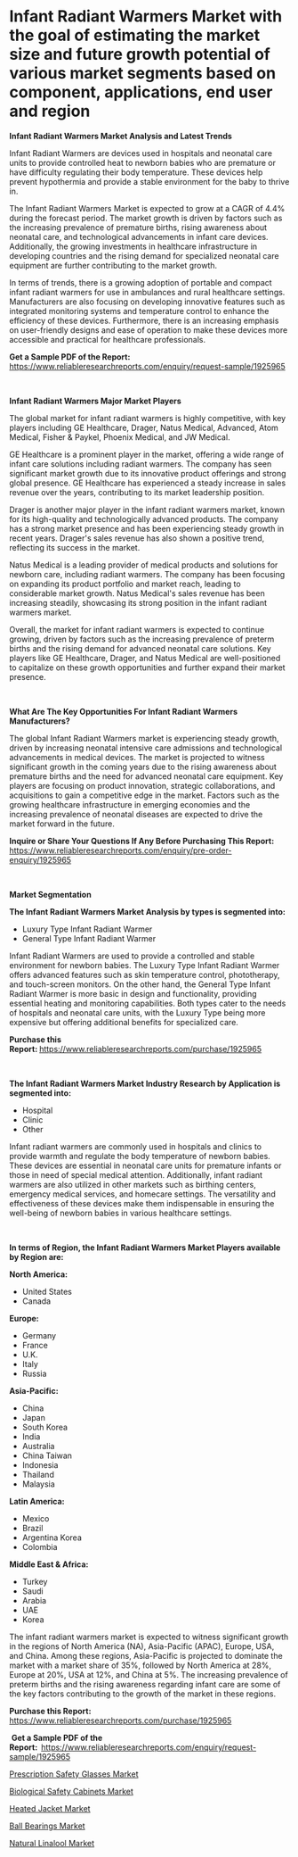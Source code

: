 <p><h1>Infant Radiant Warmers Market with the goal of estimating the market size and future growth potential of various market segments based on component, applications, end user and region</h1></p><p><strong>Infant Radiant Warmers Market Analysis and Latest Trends</strong></p>
<p><p>Infant Radiant Warmers are devices used in hospitals and neonatal care units to provide controlled heat to newborn babies who are premature or have difficulty regulating their body temperature. These devices help prevent hypothermia and provide a stable environment for the baby to thrive in.</p><p>The Infant Radiant Warmers Market is expected to grow at a CAGR of 4.4% during the forecast period. The market growth is driven by factors such as the increasing prevalence of premature births, rising awareness about neonatal care, and technological advancements in infant care devices. Additionally, the growing investments in healthcare infrastructure in developing countries and the rising demand for specialized neonatal care equipment are further contributing to the market growth.</p><p>In terms of trends, there is a growing adoption of portable and compact infant radiant warmers for use in ambulances and rural healthcare settings. Manufacturers are also focusing on developing innovative features such as integrated monitoring systems and temperature control to enhance the efficiency of these devices. Furthermore, there is an increasing emphasis on user-friendly designs and ease of operation to make these devices more accessible and practical for healthcare professionals.</p></p>
<p><strong>Get a Sample PDF of the Report:&nbsp;</strong> <a href="https://www.reliableresearchreports.com/enquiry/request-sample/1925965">https://www.reliableresearchreports.com/enquiry/request-sample/1925965</a></p>
<p>&nbsp;</p>
<p><strong>Infant Radiant Warmers Major Market Players</strong></p>
<p><p>The global market for infant radiant warmers is highly competitive, with key players including GE Healthcare, Drager, Natus Medical, Advanced, Atom Medical, Fisher & Paykel, Phoenix Medical, and JW Medical. </p><p>GE Healthcare is a prominent player in the market, offering a wide range of infant care solutions including radiant warmers. The company has seen significant market growth due to its innovative product offerings and strong global presence. GE Healthcare has experienced a steady increase in sales revenue over the years, contributing to its market leadership position.</p><p>Drager is another major player in the infant radiant warmers market, known for its high-quality and technologically advanced products. The company has a strong market presence and has been experiencing steady growth in recent years. Drager's sales revenue has also shown a positive trend, reflecting its success in the market.</p><p>Natus Medical is a leading provider of medical products and solutions for newborn care, including radiant warmers. The company has been focusing on expanding its product portfolio and market reach, leading to considerable market growth. Natus Medical's sales revenue has been increasing steadily, showcasing its strong position in the infant radiant warmers market.</p><p>Overall, the market for infant radiant warmers is expected to continue growing, driven by factors such as the increasing prevalence of preterm births and the rising demand for advanced neonatal care solutions. Key players like GE Healthcare, Drager, and Natus Medical are well-positioned to capitalize on these growth opportunities and further expand their market presence.</p></p>
<p>&nbsp;</p>
<p><strong>What Are The Key Opportunities For Infant Radiant Warmers Manufacturers?</strong></p>
<p><p>The global Infant Radiant Warmers market is experiencing steady growth, driven by increasing neonatal intensive care admissions and technological advancements in medical devices. The market is projected to witness significant growth in the coming years due to the rising awareness about premature births and the need for advanced neonatal care equipment. Key players are focusing on product innovation, strategic collaborations, and acquisitions to gain a competitive edge in the market. Factors such as the growing healthcare infrastructure in emerging economies and the increasing prevalence of neonatal diseases are expected to drive the market forward in the future.</p></p>
<p><strong>Inquire or Share Your Questions If Any Before Purchasing This Report:</strong> <a href="https://www.reliableresearchreports.com/enquiry/pre-order-enquiry/1925965">https://www.reliableresearchreports.com/enquiry/pre-order-enquiry/1925965</a></p>
<p>&nbsp;</p>
<p><strong>Market Segmentation</strong></p>
<p><strong>The Infant Radiant Warmers Market Analysis by types is segmented into:</strong></p>
<p><ul><li>Luxury Type Infant Radiant Warmer</li><li>General Type Infant Radiant Warmer</li></ul></p>
<p><p>Infant Radiant Warmers are used to provide a controlled and stable environment for newborn babies. The Luxury Type Infant Radiant Warmer offers advanced features such as skin temperature control, phototherapy, and touch-screen monitors. On the other hand, the General Type Infant Radiant Warmer is more basic in design and functionality, providing essential heating and monitoring capabilities. Both types cater to the needs of hospitals and neonatal care units, with the Luxury Type being more expensive but offering additional benefits for specialized care.</p></p>
<p><strong>Purchase this Report:&nbsp;</strong><a href="https://www.reliableresearchreports.com/purchase/1925965">https://www.reliableresearchreports.com/purchase/1925965</a></p>
<p>&nbsp;</p>
<p><strong>The Infant Radiant Warmers Market Industry Research by Application is segmented into:</strong></p>
<p><ul><li>Hospital</li><li>Clinic</li><li>Other</li></ul></p>
<p><p>Infant radiant warmers are commonly used in hospitals and clinics to provide warmth and regulate the body temperature of newborn babies. These devices are essential in neonatal care units for premature infants or those in need of special medical attention. Additionally, infant radiant warmers are also utilized in other markets such as birthing centers, emergency medical services, and homecare settings. The versatility and effectiveness of these devices make them indispensable in ensuring the well-being of newborn babies in various healthcare settings.</p></p>
<p>&nbsp;</p>
<p><strong>In terms of Region, the Infant Radiant Warmers Market Players available by Region are:</strong></p>
<p>
    <p> <strong> North America: </strong>
        <ul>
            <li>United States</li>
            <li>Canada</li>
        </ul>
        </p> 
    <p> <strong> Europe: </strong>
        <ul>
            <li>Germany</li>
            <li>France</li>
            <li>U.K.</li>
            <li>Italy</li>
            <li>Russia</li>
        </ul>
        </p> 
    <p> <strong> Asia-Pacific: </strong>
        <ul>
            <li>China</li>
            <li>Japan</li>
            <li>South Korea</li>
            <li>India</li>
            <li>Australia</li>
            <li>China Taiwan</li>
            <li>Indonesia</li>
            <li>Thailand</li>
            <li>Malaysia</li>
        </ul>
        </p> 
    <p> <strong> Latin America: </strong>
        <ul>
            <li>Mexico</li>
            <li>Brazil</li>
            <li>Argentina Korea</li>
            <li>Colombia</li>
        </ul>
        </p> 
    <p> <strong> Middle East & Africa: </strong>
        <ul>
            <li>Turkey</li>
            <li>Saudi</li>
            <li>Arabia</li>
            <li>UAE</li>
            <li>Korea</li>
        </ul>
    </p>
    </p>
<p><p>The infant radiant warmers market is expected to witness significant growth in the regions of North America (NA), Asia-Pacific (APAC), Europe, USA, and China. Among these regions, Asia-Pacific is projected to dominate the market with a market share of 35%, followed by North America at 28%, Europe at 20%, USA at 12%, and China at 5%. The increasing prevalence of preterm births and the rising awareness regarding infant care are some of the key factors contributing to the growth of the market in these regions.</p></p>
<p><strong>Purchase this Report: </strong><a href="https://www.reliableresearchreports.com/purchase/1925965">https://www.reliableresearchreports.com/purchase/1925965</a></p>
<p>&nbsp;<strong>Get a Sample PDF of the Report:&nbsp;&nbsp;</strong><a href="https://www.reliableresearchreports.com/enquiry/request-sample/1925965">https://www.reliableresearchreports.com/enquiry/request-sample/1925965</a></p>
<p><strong></strong></p>
<p><p><a href="https://view.publitas.com/reportprime-1/prescription-safety-glasses-market-size-and-growth-market-segmentation-regional-and-country-breakdowns-and-market-trends-for-period-from-2024-2031/">Prescription Safety Glasses Market</a></p><p><a href="https://pretty-mail-caf.notion.site/Biological-Safety-Cabinets-Market-Size-and-Examines-its-Market-Scope-with-a-Primary-Focus-on-Growt-d88acbdd3d2a45bcb31304f060ad9503">Biological Safety Cabinets Market</a></p><p><a href="https://view.publitas.com/reportprime-1/heated-jacket-market-size-growing-and-forecasted-for-period-from-2024-2031-and-provides-complete-market-analysis-of-this-market/">Heated Jacket Market</a></p><p><a href="https://flame-sidecar-702.notion.site/Ball-Bearings-Market-Size-Focuses-on-Market-Dynamics-In-Depth-Analysis-and-Future-Projections-of-it-4165842f0bb44541b90457cdb0c3e0cc">Ball Bearings Market</a></p><p><a href="https://full-wildebeest-80b.notion.site/Insights-into-Natural-Linalool-Market-Size-Analysing-Market-Share-Trends-and-Growth-from-2024-to--744ec8dd7b234d8fa06bdbc19f628169">Natural Linalool Market</a></p></p>